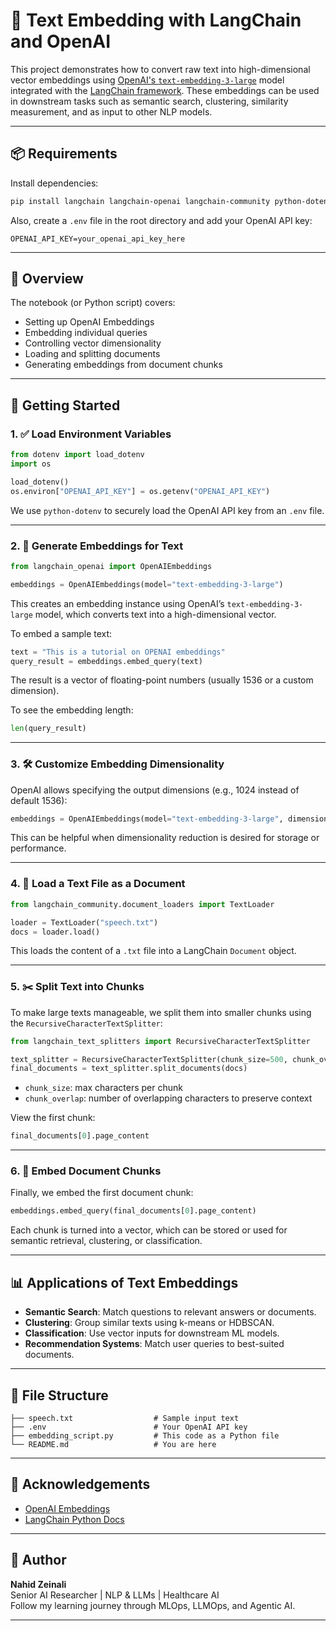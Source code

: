 
# 🧠 Text Embedding with LangChain and OpenAI

This project demonstrates how to convert raw text into high-dimensional vector embeddings using [OpenAI's `text-embedding-3-large`](https://platform.openai.com/docs/guides/embeddings) model integrated with the [LangChain framework](https://python.langchain.com/). These embeddings can be used in downstream tasks such as semantic search, clustering, similarity measurement, and as input to other NLP models.

---

## 📦 Requirements

Install dependencies:

```bash
pip install langchain langchain-openai langchain-community python-dotenv
```

Also, create a `.env` file in the root directory and add your OpenAI API key:

```env
OPENAI_API_KEY=your_openai_api_key_here
```

---

## 📘 Overview

The notebook (or Python script) covers:

- Setting up OpenAI Embeddings
- Embedding individual queries
- Controlling vector dimensionality
- Loading and splitting documents
- Generating embeddings from document chunks

---

## 🚀 Getting Started

### 1. ✅ Load Environment Variables

```python
from dotenv import load_dotenv
import os

load_dotenv()
os.environ["OPENAI_API_KEY"] = os.getenv("OPENAI_API_KEY")
```

We use `python-dotenv` to securely load the OpenAI API key from an `.env` file.

---

### 2. 📐 Generate Embeddings for Text

```python
from langchain_openai import OpenAIEmbeddings

embeddings = OpenAIEmbeddings(model="text-embedding-3-large")
```

This creates an embedding instance using OpenAI’s `text-embedding-3-large` model, which converts text into a high-dimensional vector.

To embed a sample text:

```python
text = "This is a tutorial on OPENAI embeddings"
query_result = embeddings.embed_query(text)
```

The result is a vector of floating-point numbers (usually 1536 or a custom dimension).

To see the embedding length:

```python
len(query_result)
```

---

### 3. 🛠 Customize Embedding Dimensionality

OpenAI allows specifying the output dimensions (e.g., 1024 instead of default 1536):

```python
embeddings = OpenAIEmbeddings(model="text-embedding-3-large", dimensions=1024)
```

This can be helpful when dimensionality reduction is desired for storage or performance.

---

### 4. 📄 Load a Text File as a Document

```python
from langchain_community.document_loaders import TextLoader

loader = TextLoader("speech.txt")
docs = loader.load()
```

This loads the content of a `.txt` file into a LangChain `Document` object.

---

### 5. ✂️ Split Text into Chunks

To make large texts manageable, we split them into smaller chunks using the `RecursiveCharacterTextSplitter`:

```python
from langchain_text_splitters import RecursiveCharacterTextSplitter

text_splitter = RecursiveCharacterTextSplitter(chunk_size=500, chunk_overlap=50)
final_documents = text_splitter.split_documents(docs)
```

- `chunk_size`: max characters per chunk
- `chunk_overlap`: number of overlapping characters to preserve context

View the first chunk:

```python
final_documents[0].page_content
```

---

### 6. 🔎 Embed Document Chunks

Finally, we embed the first document chunk:

```python
embeddings.embed_query(final_documents[0].page_content)
```

Each chunk is turned into a vector, which can be stored or used for semantic retrieval, clustering, or classification.

---

## 📊 Applications of Text Embeddings

- **Semantic Search**: Match questions to relevant answers or documents.
- **Clustering**: Group similar texts using k-means or HDBSCAN.
- **Classification**: Use vector inputs for downstream ML models.
- **Recommendation Systems**: Match user queries to best-suited documents.

---

## 📁 File Structure

```
├── speech.txt                  # Sample input text
├── .env                        # Your OpenAI API key
├── embedding_script.py         # This code as a Python file
└── README.md                   # You are here
```

---

## 🙌 Acknowledgements

- [OpenAI Embeddings](https://platform.openai.com/docs/guides/embeddings)
- [LangChain Python Docs](https://python.langchain.com/)

---

## 🧠 Author

**Nahid Zeinali**  
Senior AI Researcher | NLP & LLMs | Healthcare AI  
Follow my learning journey through MLOps, LLMOps, and Agentic AI.

---
